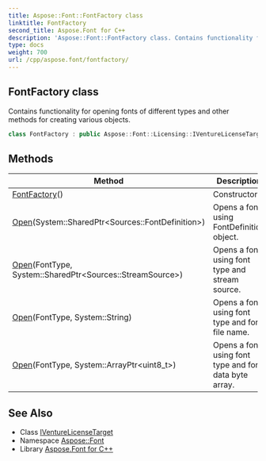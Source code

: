 ```yaml
---
title: Aspose::Font::FontFactory class
linktitle: FontFactory
second_title: Aspose.Font for C++
description: 'Aspose::Font::FontFactory class. Contains functionality for opening fonts of different types and other methods for creating various objects in C++.'
type: docs
weight: 700
url: /cpp/aspose.font/fontfactory/
---
```

## FontFactory class


Contains functionality for opening fonts of different types and other methods for creating various objects.

```cpp
class FontFactory : public Aspose::Font::Licensing::IVentureLicenseTarget
```

## Methods

| Method | Description |
| --- | --- |
| [FontFactory](./fontfactory/)() | Constructor. |
| [Open](./open/)(System::SharedPtr\<Sources::FontDefinition\>) | Opens a font, using FontDefinition object. |
| [Open](./open/)(FontType, System::SharedPtr\<Sources::StreamSource\>) | Opens a font, using font type and stream source. |
| [Open](./open/)(FontType, System::String) | Opens a font, using font type and font file name. |
| [Open](./open/)(FontType, System::ArrayPtr\<uint8_t\>) | Opens a font, using font type and font data byte array. |
## See Also

* Class [IVentureLicenseTarget](../../aspose.font.licensing/iventurelicensetarget/)
* Namespace [Aspose::Font](../)
* Library [Aspose.Font for C++](../../)
